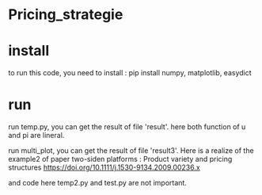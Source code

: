 # Pricing_strategie

# install
to run this code, you need to install :
pip install numpy, matplotlib, easydict

# run
run temp.py, you can get the result of file 'result'. here both function of u and pi are lineral.

run multi_plot, you can get the result of file 'result3'. Here is a realize of the example2 of paper 
two-siden platforms : Product variety and pricing structures https://doi.org/10.1111/j.1530-9134.2009.00236.x

and code here temp2.py and test.py are not important.
